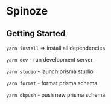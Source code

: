 # Spinoze

## Getting Started

`yarn install` => install all dependencies

`yarn dev` - run development server

`yarn studio` - launch prisma studio

`yarn format` - format prisma.schema

`yarn dbpush` - push new prisma schema
